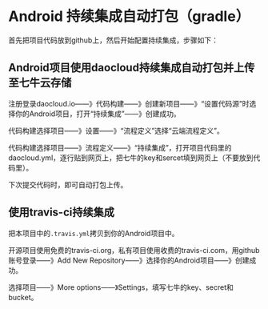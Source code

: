 # Android 持续集成自动打包（gradle）

首先把项目代码放到github上，然后开始配置持续集成，步骤如下：

## Android项目使用daocloud持续集成自动打包并上传至七牛云存储

注册登录daocloud.io——》代码构建——》创建新项目——》“设置代码源”时选择你的Android项目，打开“持续集成”——》创建成功。

代码构建选择项目——》设置——》“流程定义”选择“云端流程定义”。

代码构建选择项目——》流程定义——》“持续集成”，打开项目代码里的daocloud.yml，逐行贴到网页上，把七牛的key和sercet填到网页上（不要放到代码里）。

下次提交代码时，即可自动打包上传。

## 使用travis-ci持续集成

把本项目中的`.travis.yml`拷贝到你的Android项目中。

开源项目使用免费的travis-ci.org，私有项目使用收费的travis-ci.com，用github账号登录——》Add New Repository——》选择你的Android项目——》创建成功。

选择项目——》More options——》Settings，填写七牛的key、secret和bucket。
